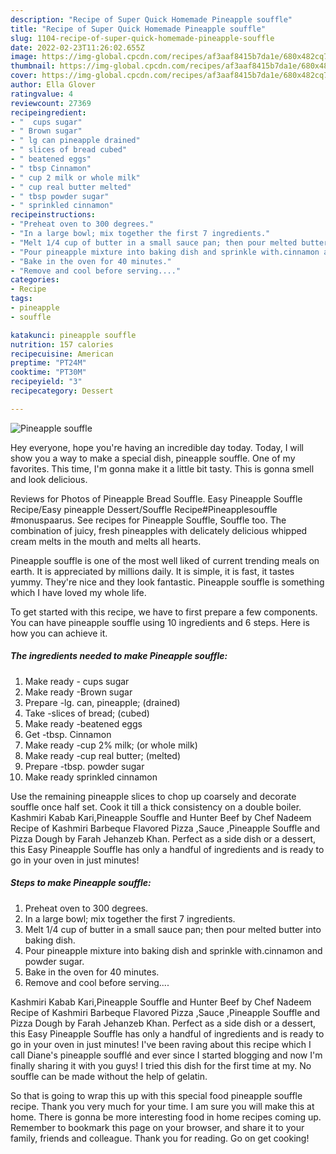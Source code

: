 ```yaml
---
description: "Recipe of Super Quick Homemade Pineapple souffle"
title: "Recipe of Super Quick Homemade Pineapple souffle"
slug: 1104-recipe-of-super-quick-homemade-pineapple-souffle
date: 2022-02-23T11:26:02.655Z
image: https://img-global.cpcdn.com/recipes/af3aaf8415b7da1e/680x482cq70/pineapple-souffle-recipe-main-photo.jpg
thumbnail: https://img-global.cpcdn.com/recipes/af3aaf8415b7da1e/680x482cq70/pineapple-souffle-recipe-main-photo.jpg
cover: https://img-global.cpcdn.com/recipes/af3aaf8415b7da1e/680x482cq70/pineapple-souffle-recipe-main-photo.jpg
author: Ella Glover
ratingvalue: 4
reviewcount: 27369
recipeingredient:
- "  cups sugar"
- " Brown sugar"
- " lg can pineapple drained"
- " slices of bread cubed"
- " beatened eggs"
- " tbsp Cinnamon"
- " cup 2 milk or whole milk"
- " cup real butter melted"
- " tbsp powder sugar"
- " sprinkled cinnamon"
recipeinstructions:
- "Preheat oven to 300 degrees."
- "In a large bowl; mix together the first 7 ingredients."
- "Melt 1/4 cup of butter in a small sauce pan; then pour melted butter into baking dish."
- "Pour pineapple mixture into baking dish and sprinkle with.cinnamon and powder sugar."
- "Bake in the oven for 40 minutes."
- "Remove and cool before serving...."
categories:
- Recipe
tags:
- pineapple
- souffle

katakunci: pineapple souffle 
nutrition: 157 calories
recipecuisine: American
preptime: "PT24M"
cooktime: "PT30M"
recipeyield: "3"
recipecategory: Dessert

---
```



![Pineapple souffle](https://img-global.cpcdn.com/recipes/af3aaf8415b7da1e/680x482cq70/pineapple-souffle-recipe-main-photo.jpg)

Hey everyone, hope you're having an incredible day today. Today, I will show you a way to make a special dish, pineapple souffle. One of my favorites. This time, I'm gonna make it a little bit tasty. This is gonna smell and look delicious.

Reviews for Photos of Pineapple Bread Souffle. Easy Pineapple Souffle Recipe/Easy pineapple Dessert/Souffle Recipe#Pineapplesouffle #monuspaarus. See recipes for Pineapple Souffle, Souffle too. The combination of juicy, fresh pineapples with delicately delicious whipped cream melts in the mouth and melts all hearts.

Pineapple souffle is one of the most well liked of current trending meals on earth. It is appreciated by millions daily. It is simple, it is fast, it tastes yummy. They're nice and they look fantastic. Pineapple souffle is something which I have loved my whole life.


To get started with this recipe, we have to first prepare a few components. You can have pineapple souffle using 10 ingredients and 6 steps. Here is how you can achieve it.

<!--inarticleads1-->

##### The ingredients needed to make Pineapple souffle:

1. Make ready  - cups sugar
1. Make ready  -Brown sugar
1. Prepare  -lg. can, pineapple; (drained)
1. Take  -slices of bread; (cubed)
1. Make ready  -beatened eggs
1. Get  -tbsp. Cinnamon
1. Make ready  -cup 2% milk; (or whole milk)
1. Make ready  -cup real butter; (melted)
1. Prepare  -tbsp. powder sugar
1. Make ready  sprinkled cinnamon


Use the remaining pineapple slices to chop up coarsely and decorate souffle once half set. Cook it till a thick consistency on a double boiler. Kashmiri Kabab Kari,Pineapple Souffle and Hunter Beef by Chef Nadeem Recipe of Kashmiri Barbeque Flavored Pizza ,Sauce ,Pineapple Souffle and Pizza Dough by Farah Jehanzeb Khan. Perfect as a side dish or a dessert, this Easy Pineapple Souffle has only a handful of ingredients and is ready to go in your oven in just minutes! 

<!--inarticleads2-->

##### Steps to make Pineapple souffle:

1. Preheat oven to 300 degrees.
1. In a large bowl; mix together the first 7 ingredients.
1. Melt 1/4 cup of butter in a small sauce pan; then pour melted butter into baking dish.
1. Pour pineapple mixture into baking dish and sprinkle with.cinnamon and powder sugar.
1. Bake in the oven for 40 minutes.
1. Remove and cool before serving....


Kashmiri Kabab Kari,Pineapple Souffle and Hunter Beef by Chef Nadeem Recipe of Kashmiri Barbeque Flavored Pizza ,Sauce ,Pineapple Souffle and Pizza Dough by Farah Jehanzeb Khan. Perfect as a side dish or a dessert, this Easy Pineapple Souffle has only a handful of ingredients and is ready to go in your oven in just minutes! I&#39;ve been raving about this recipe which I call Diane&#39;s pineapple soufflé and ever since I started blogging and now I&#39;m finally sharing it with you guys! I tried this dish for the first time at my. No souffle can be made without the help of gelatin. 

So that is going to wrap this up with this special food pineapple souffle recipe. Thank you very much for your time. I am sure you will make this at home. There is gonna be more interesting food in home recipes coming up. Remember to bookmark this page on your browser, and share it to your family, friends and colleague. Thank you for reading. Go on get cooking!
